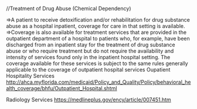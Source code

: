//Treatment of Drug Abuse (Chemical Dependency)

=>A patient to receive detoxification and/or rehabilitation for drug substance abuse as a hospital inpatient, coverage for care in that setting is available. 
=>Coverage is also available for treatment services that are provided in the outpatient department of a hospital to patients who, for example, have been discharged from an inpatient stay for the treatment of drug substance abuse or who require treatment but do not require the availability and intensity of services found only in the inpatient hospital setting. The coverage available for these services is subject to the same rules generally applicable to the coverage of outpatient hospital services
Oupatient Hospitality Services
http://ahca.myflorida.com/medicaid/Policy_and_Quality/Policy/behavioral_health_coverage/bhfu/Outpatient_Hospital.shtml

Radiology Services
https://medlineplus.gov/ency/article/007451.htm
